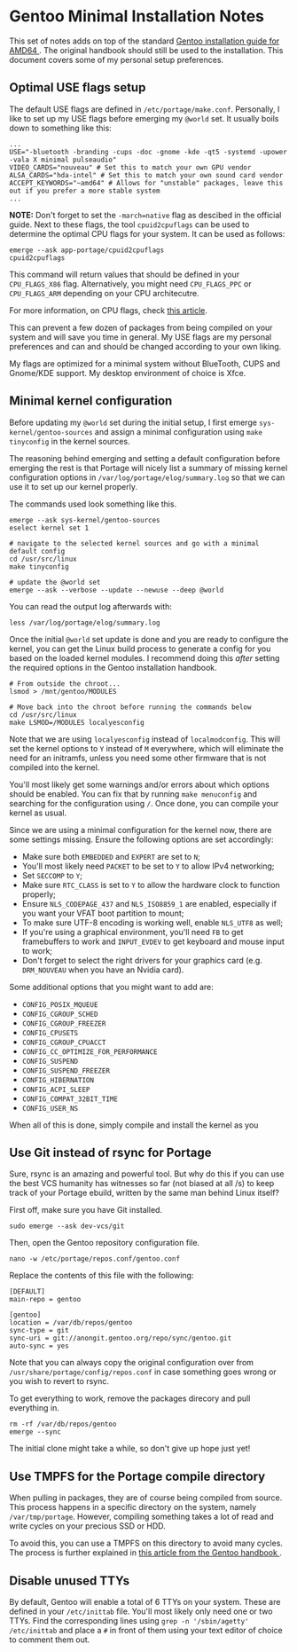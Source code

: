 
# Gentoo Minimal Installation Notes

This set of notes adds on top of the standard [Gentoo installation guide for AMD64
](https://wiki.gentoo.org/wiki/Handbook:AMD64/Full/Installation).
The original handbook should still be used to the installation. This document
covers some of my personal setup preferences.

## Optimal USE flags setup

The default USE flags are defined in `/etc/portage/make.conf`. Personally, I
like to set up my USE flags before emerging my `@world` set. It usually boils
down to something like this:
```
...
USE="-bluetooth -branding -cups -doc -gnome -kde -qt5 -systemd -upower -vala X minimal pulseaudio"
VIDEO_CARDS="nouveau" # Set this to match your own GPU vendor
ALSA_CARDS="hda-intel" # Set this to match your own sound card vendor
ACCEPT_KEYWORDS="~amd64" # Allows for "unstable" packages, leave this out if you prefer a more stable system
...
```

**NOTE:** Don't forget to set the `-march=native` flag as descibed in the
official guide. Next to these flags, the tool `cpuid2cpuflags` can be used to
determine the optimal CPU flags for your system. It can be used as follows:
```
emerge --ask app-portage/cpuid2cpuflags
cpuid2cpuflags
```

This command will return values that should be defined in your `CPU_FLAGS_X86`
flag. Alternatively, you might need `CPU_FLAGS_PPC` or `CPU_FLAGS_ARM`
depending on your CPU architecutre.

For more information, on CPU flags, check
[this article](https://wiki.gentoo.org/wiki/CPU_FLAGS_X86).

This can prevent a few dozen of packages from being compiled on your system and
will save you time in general. My USE flags are my personal preferences and can
and should be changed according to your own liking.

My flags are optimized for a minimal system without BlueTooth, CUPS and
Gnome/KDE support. My desktop environment of choice is Xfce.

## Minimal kernel configuration

Before updating my `@world` set during the initial setup, I first emerge
`sys-kernel/gentoo-sources` and assign a minimal configuration using
`make tinyconfig` in the kernel sources.

The reasoning behind emerging and setting a default configuration before
emerging the rest is that Portage will nicely list a summary of missing
kernel configuration options in `/var/log/portage/elog/summary.log` so that we
can use it to set up our kernel properly.

The commands used look something like this.
```
emerge --ask sys-kernel/gentoo-sources
eselect kernel set 1

# navigate to the selected kernel sources and go with a minimal default config
cd /usr/src/linux
make tinyconfig

# update the @world set
emerge --ask --verbose --update --newuse --deep @world
```

You can read the output log afterwards with:
```
less /var/log/portage/elog/summary.log
```

Once the initial `@world` set update is done and you are ready to configure the
kernel, you can get the Linux build process to generate a config for you based
on the loaded kernel modules. I recommend doing this *after* setting the
required options in the Gentoo installation handbook.
```
# From outside the chroot...
lsmod > /mnt/gentoo/MODULES

# Move back into the chroot before running the commands below
cd /usr/src/linux
make LSMOD=/MODULES localyesconfig
```

Note that we are using `localyesconfig` instead of `localmodconfig`. This will
set the kernel options to `Y` instead of `M` everywhere, which will eliminate
the need for an initramfs, unless you need some other firmware that is not
compiled into the kernel.

You'll most likely get some warnings and/or errors about which options should
be enabled. You can fix that by running `make menuconfig` and searching for
the configuration using `/`. Once done, you can compile your kernel as usual.

Since we are using a minimal configuration for the kernel now, there are some
settings missing. Ensure the following options are set accordingly:

- Make sure both `EMBEDDED` and `EXPERT` are set to `N`;
- You'll most likely need `PACKET` to be set to `Y` to allow IPv4 networking;
- Set `SECCOMP` to `Y`;
- Make sure `RTC_CLASS` is set to `Y` to allow the hardware clock to function
  properly;
- Ensure `NLS_CODEPAGE_437` and `NLS_ISO8859_1` are enabled, especially if you
  want your VFAT boot partition to mount;
- To make sure UTF-8 encoding is working well, enable `NLS_UTF8` as well;
- If you're using a graphical environment, you'll need `FB` to get framebuffers
  to work and `INPUT_EVDEV` to get keyboard and mouse input to work;
- Don't forget to select the right drivers for your graphics card (e.g.
  `DRM_NOUVEAU` when you have an Nvidia card).

Some additional options that you might want to add are:

- `CONFIG_POSIX_MQUEUE`
- `CONFIG_CGROUP_SCHED`
- `CONFIG_CGROUP_FREEZER`
- `CONFIG_CPUSETS`
- `CONFIG_CGROUP_CPUACCT`
- `CONFIG_CC_OPTIMIZE_FOR_PERFORMANCE`
- `CONFIG_SUSPEND`
- `CONFIG_SUSPEND_FREEZER`
- `CONFIG_HIBERNATION`
- `CONFIG_ACPI_SLEEP`
- `CONFIG_COMPAT_32BIT_TIME`
- `CONFIG_USER_NS`

When all of this is done, simply compile and install the kernel as you 

## Use Git instead of rsync for Portage

Sure, rsync is an amazing and powerful tool. But why do this if you can use the
best VCS humanity has witnesses so far (not biased at all /s) to keep track of
your Portage ebuild, written by the same man behind Linux itself?

First off, make sure you have Git installed.
```
sudo emerge --ask dev-vcs/git
```
Then, open the Gentoo repository configuration file.
```
nano -w /etc/portage/repos.conf/gentoo.conf
```
Replace the contents of this file with the following:
```
[DEFAULT]
main-repo = gentoo

[gentoo]
location = /var/db/repos/gentoo
sync-type = git
sync-uri = git://anongit.gentoo.org/repo/sync/gentoo.git
auto-sync = yes
```

Note that you can always copy the original configuration over from
`/usr/share/portage/config/repos.conf` in case something goes wrong or you wish
to revert to rsync.

To get everything to work, remove the packages direcory and pull everything in.
```
rm -rf /var/db/repos/gentoo
emerge --sync
```

The initial clone might take a while, so don't give up hope just yet!

## Use TMPFS for the Portage compile directory

When pulling in packages, they are of course being compiled from source. This
process happens in a specific directory on the system, namely
`/var/tmp/portage`. However, compiling something takes a lot of read and
write cycles on your precious SSD or HDD.

To avoid this, you can use a TMPFS on this directory to avoid many cycles.
The process is further explained in [this article from the Gentoo handbook
](https://wiki.gentoo.org/wiki/Portage_TMPDIR_on_tmpfs).

## Disable unused TTYs

By default, Gentoo will enable a total of 6 TTYs on your system. These are
defined in your `/etc/inittab` file. You'll most likely only need one or two
TTYs. Find the corresponding lines using `grep -n '/sbin/agetty' /etc/inittab`
and place a `#` in front of them using your text editor of choice to comment
them out.

